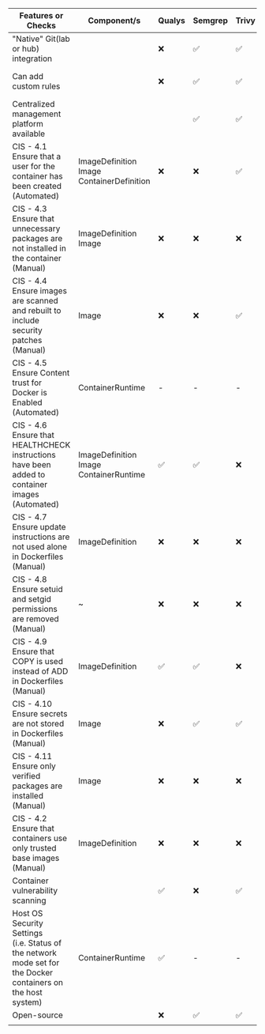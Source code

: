 | Features or Checks                                                                                                | Component/s                             | Qualys | Semgrep | Trivy | Xray | Notes                                                  |
|-------------------------------------------------------------------------------------------------------------------|-----------------------------------------|--------|---------|-------|------|--------------------------------------------------------|
| "Native" Git(lab or hub) integration                                                                              |                                         | ❌      | ✅       | ✅     | ❌    |                                                        |
| Can add custom rules                                                                                              |                                         | ❌      | ✅       | ✅     | ❌    | trivy - policiessemgrep - rules                        |
| Centralized management platform available                                                                         |                                         |        | ✅       | ✅     |      |                                                        |
| CIS - 4.1 Ensure that a user for the container has been created (Automated)                                       | ImageDefinition Image ContainerDefinition | ❌      | ❌       | ✅     | ❌    | Semgrep/trivy can add custom rule                      |
| CIS - 4.3 Ensure that unnecessary packages are not installed in the container (Manual)                            | ImageDefinition Image                    | ❌      | ❌       | ❌     | ❌    | Semgrep/trivy &nbsp;can add custom rule                |
| CIS - 4.4 Ensure images are scanned and rebuilt to include security patches (Manual)                              | Image                                   | ❌      | ❌       | ✅     | ❌    |                                                        |
| CIS - 4.5 Ensure Content trust for Docker is Enabled (Automated)                                                  | ContainerRuntime                        | -      | -       | -     | -    | N/A since scan is done at build phase only, not deploy |
| CIS - 4.6 Ensure that HEALTHCHECK instructions have been added to container images (Automated)                    |   ImageDefinition  Image  ContainerRuntime    | ✅      | ✅       | ❌     | ❌    |                                                        |
| CIS - 4.7 Ensure update instructions are not used alone in Dockerfiles (Manual)                                   | ImageDefinition                         | ❌      | ❌       | ❌     | ❌    |                                                        |
| CIS - 4.8 Ensure setuid and setgid permissions are removed (Manual)                                               | ~                                       | ❌      | ❌       | ❌     | ❌    | Semgrep/trivy &nbsp;can add custom rule                |
| CIS - 4.9 Ensure that COPY is used instead of ADD in Dockerfiles (Manual)                                         | ImageDefinition                         | ✅      | ✅       | ❌     | ❌    |                                                        |
| CIS - 4.10 Ensure secrets are not stored in Dockerfiles (Manual)                                                  | Image                                   | ❌      | ✅       | ✅     | ❌    |                                                        |
| CIS - 4.11 Ensure only verified packages are installed (Manual)                                                   | Image                                   | ❌      | ❌       | ❌     | ❌    |                                                        |
| CIS - 4.2 Ensure that containers use only trusted base images (Manual)                                            | ImageDefinition                         | ❌      | ❌       | ❌     | ❌    | Semgrep/trivy &nbsp;can add custom rule                |
| Container vulnerability scanning                                                                                  |                                         | ✅      | ❌       | ✅     | ✅    |                                                        |
| Host OS Security Settings (i.e.&nbsp;Status of the network mode set for the Docker containers on the host system) | ContainerRuntime                        | ✅      | -       | -     | ❌    |                                                        |
| Open-source                                                                                                       |                                         | ❌      | ✅       | ✅     | ❌    |                                                        |
|                                                                                                                   |                                         |        |         |       |      |                                                        |
